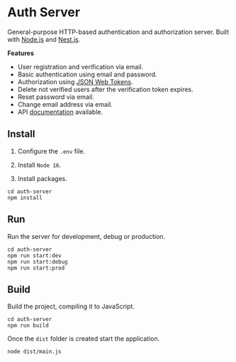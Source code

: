 # Auth Server

General-purpose HTTP-based authentication and authorization server. Built with [Node.js](https://nodejs.org/) and [Nest.js](https://nestjs.com/).

**Features**
- User registration and verification via email.
- Basic authentication using email and password.
- Authorization using [JSON Web Tokens](https://jwt.io/).
- Delete not verified users after the verification token expires.
- Reset password via email.
- Change email address via email.
- API [documentation](https://adcimon.github.io/auth-server/api/) available.

## Install

1. Configure the `.env` file.

2. Install `Node 16`.

3. Install packages.
```
cd auth-server
npm install
```

## Run

Run the server for development, debug or production.
```
cd auth-server
npm run start:dev
npm run start:debug
npm run start:prod
```

## Build

Build the project, compiling it to JavaScript.
```
cd auth-server
npm run build
```

Once the `dist` folder is created start the application.
```
node dist/main.js
```

